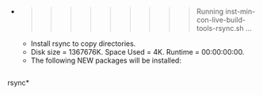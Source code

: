 * >>>>>>>>> Running inst-min-con-live-build-tools-rsync.sh ...
  * Install rsync to copy directories.
  * Disk size = 1367676K. Space Used = 4K. Runtime = 00:00:00:00.
  * The following NEW packages will be installed:
  ```bash
rsync*
  ```
